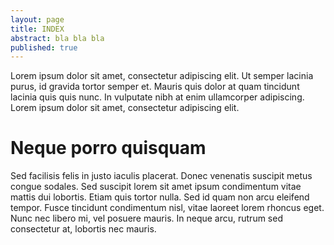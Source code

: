 ```yaml
---
layout: page
title: INDEX
abstract: bla bla bla
published: true
---
```


Lorem ipsum dolor sit amet, consectetur adipiscing elit. Ut semper lacinia purus, id gravida tortor semper et. Mauris quis dolor at quam tincidunt lacinia quis quis nunc. In vulputate nibh at enim ullamcorper adipiscing. Lorem ipsum dolor sit amet, consectetur adipiscing elit.


# Neque porro quisquam


Sed facilisis felis in justo iaculis placerat. Donec venenatis suscipit metus congue sodales. Sed suscipit lorem sit amet ipsum condimentum vitae mattis dui lobortis. Etiam quis tortor nulla. Sed id quam non arcu eleifend tempor. Fusce tincidunt condimentum nisl, vitae laoreet lorem rhoncus eget. Nunc nec libero mi, vel posuere mauris. In neque arcu, rutrum sed consectetur at, lobortis nec mauris.

